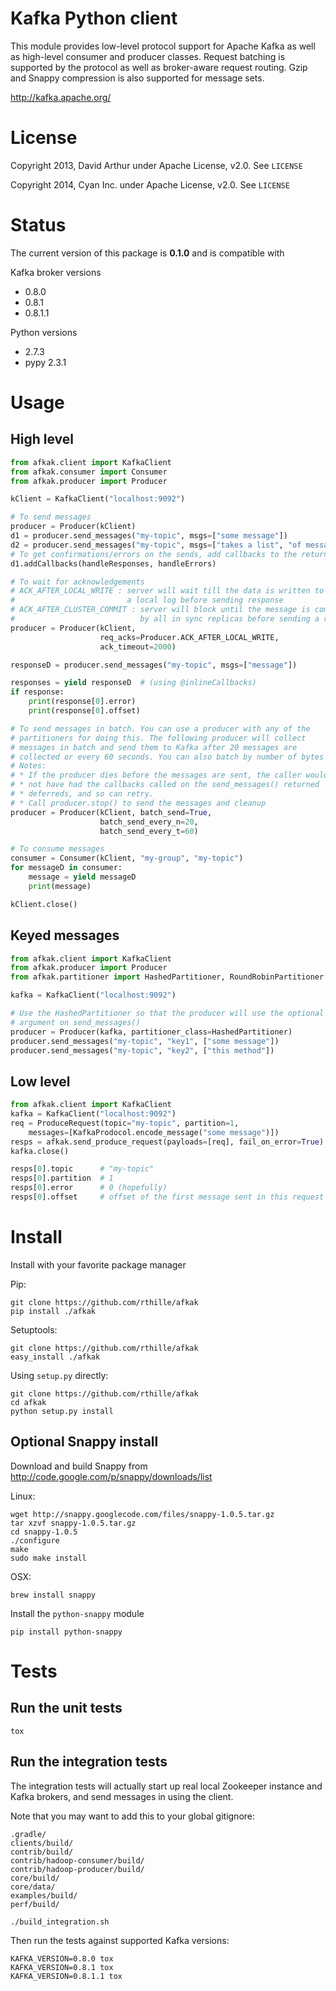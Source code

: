 # Kafka Python client


This module provides low-level protocol support for Apache Kafka as well as
high-level consumer and producer classes. Request batching is supported by the
protocol as well as broker-aware request routing. Gzip and Snappy compression
is also supported for message sets.

http://kafka.apache.org/

# License

Copyright 2013, David Arthur under Apache License, v2.0. See `LICENSE`

Copyright 2014, Cyan Inc. under Apache License, v2.0. See `LICENSE`

# Status

The current version of this package is **0.1.0** and is compatible with

Kafka broker versions
- 0.8.0
- 0.8.1
- 0.8.1.1

Python versions
- 2.7.3
- pypy 2.3.1

# Usage

## High level

```python
from afkak.client import KafkaClient
from afkak.consumer import Consumer
from afkak.producer import Producer

kClient = KafkaClient("localhost:9092")

# To send messages
producer = Producer(kClient)
d1 = producer.send_messages("my-topic", msgs=["some message"])
d2 = producer.send_messages("my-topic", msgs=["takes a list", "of messages"])
# To get confirmations/errors on the sends, add callbacks to the returned deferreds
d1.addCallbacks(handleResponses, handleErrors)

# To wait for acknowledgements
# ACK_AFTER_LOCAL_WRITE : server will wait till the data is written to
#                         a local log before sending response
# ACK_AFTER_CLUSTER_COMMIT : server will block until the message is committed
#                            by all in sync replicas before sending a response
producer = Producer(kClient,
                    req_acks=Producer.ACK_AFTER_LOCAL_WRITE,
                    ack_timeout=2000)

responseD = producer.send_messages("my-topic", msgs=["message"])

responses = yield responseD  # (using @inlineCallbacks)
if response:
    print(response[0].error)
    print(response[0].offset)

# To send messages in batch. You can use a producer with any of the
# partitioners for doing this. The following producer will collect
# messages in batch and send them to Kafka after 20 messages are
# collected or every 60 seconds. You can also batch by number of bytes
# Notes:
# * If the producer dies before the messages are sent, the caller would
# * not have had the callbacks called on the send_messages() returned
# * deferreds, and so can retry.
# * Call producer.stop() to send the messages and cleanup
producer = Producer(kClient, batch_send=True,
                    batch_send_every_n=20,
                    batch_send_every_t=60)

# To consume messages
consumer = Consumer(kClient, "my-group", "my-topic")
for messageD in consumer:
    message = yield messageD
    print(message)

kClient.close()
```

## Keyed messages
```python
from afkak.client import KafkaClient
from afkak.producer import Producer
from afkak.partitioner import HashedPartitioner, RoundRobinPartitioner

kafka = KafkaClient("localhost:9092")

# Use the HashedPartitioner so that the producer will use the optional key
# argument on send_messages()
producer = Producer(kafka, partitioner_class=HashedPartitioner)
producer.send_messages("my-topic", "key1", ["some message"])
producer.send_messages("my-topic", "key2", ["this method"])


```


## Low level

```python
from afkak.client import KafkaClient
kafka = KafkaClient("localhost:9092")
req = ProduceRequest(topic="my-topic", partition=1,
    messages=[KafkaProdocol.encode_message("some message")])
resps = afkak.send_produce_request(payloads=[req], fail_on_error=True)
kafka.close()

resps[0].topic      # "my-topic"
resps[0].partition  # 1
resps[0].error      # 0 (hopefully)
resps[0].offset     # offset of the first message sent in this request
```

# Install

Install with your favorite package manager

Pip:

```shell
git clone https://github.com/rthille/afkak
pip install ./afkak
```

Setuptools:
```shell
git clone https://github.com/rthille/afkak
easy_install ./afkak
```

Using `setup.py` directly:
```shell
git clone https://github.com/rthille/afkak
cd afkak
python setup.py install
```

## Optional Snappy install

Download and build Snappy from http://code.google.com/p/snappy/downloads/list

Linux:
```shell
wget http://snappy.googlecode.com/files/snappy-1.0.5.tar.gz
tar xzvf snappy-1.0.5.tar.gz
cd snappy-1.0.5
./configure
make
sudo make install
```

OSX:
```shell
brew install snappy
```

Install the `python-snappy` module
```shell
pip install python-snappy
```

# Tests

## Run the unit tests

```shell
tox
```

## Run the integration tests

The integration tests will actually start up real local Zookeeper
instance and Kafka brokers, and send messages in using the client.

Note that you may want to add this to your global gitignore:
```shell
.gradle/
clients/build/
contrib/build/
contrib/hadoop-consumer/build/
contrib/hadoop-producer/build/
core/build/
core/data/
examples/build/
perf/build/
```


```shell
./build_integration.sh
```

Then run the tests against supported Kafka versions:
```shell
KAFKA_VERSION=0.8.0 tox
KAFKA_VERSION=0.8.1 tox
KAFKA_VERSION=0.8.1.1 tox
```
